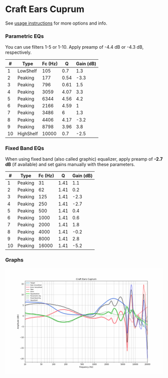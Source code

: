 # Craft Ears Cuprum
See [usage instructions](https://github.com/jaakkopasanen/AutoEq#usage) for more options and info.

### Parametric EQs
You can use filters 1-5 or 1-10. Apply preamp of -4.4 dB or -4.3 dB, respectively.

|   # | Type      |   Fc (Hz) |    Q |   Gain (dB) |
|-----|-----------|-----------|------|-------------|
|   1 | LowShelf  |       105 | 0.7  |         1.3 |
|   2 | Peaking   |       177 | 0.54 |        -3.3 |
|   3 | Peaking   |       796 | 0.61 |         1.5 |
|   4 | Peaking   |      3059 | 4.07 |         3.3 |
|   5 | Peaking   |      6344 | 4.56 |         4.2 |
|   6 | Peaking   |      2166 | 4.59 |         1   |
|   7 | Peaking   |      3486 | 6    |         1.3 |
|   8 | Peaking   |      4406 | 4.17 |        -3.2 |
|   9 | Peaking   |      8798 | 3.96 |         3.8 |
|  10 | HighShelf |     10000 | 0.7  |        -2.5 |

### Fixed Band EQs
When using fixed band (also called graphic) equalizer, apply preamp of **-2.7 dB** (if available) and set gains manually with these parameters.

|   # | Type    |   Fc (Hz) |    Q |   Gain (dB) |
|-----|---------|-----------|------|-------------|
|   1 | Peaking |        31 | 1.41 |         1.1 |
|   2 | Peaking |        62 | 1.41 |         0.2 |
|   3 | Peaking |       125 | 1.41 |        -2.3 |
|   4 | Peaking |       250 | 1.41 |        -2.7 |
|   5 | Peaking |       500 | 1.41 |         0.4 |
|   6 | Peaking |      1000 | 1.41 |         0.6 |
|   7 | Peaking |      2000 | 1.41 |         1.8 |
|   8 | Peaking |      4000 | 1.41 |        -0.2 |
|   9 | Peaking |      8000 | 1.41 |         2.8 |
|  10 | Peaking |     16000 | 1.41 |        -5.2 |

### Graphs
![](./Craft%20Ears%20Cuprum.png)
